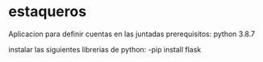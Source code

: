 # estaqueros
Aplicacion para definir cuentas en las juntadas
prerequisitos:
python 3.8.7

instalar las siguientes librerias de python:
-pip install flask